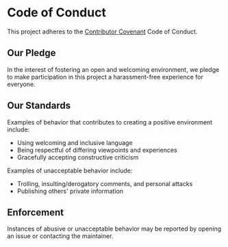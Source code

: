 # Code of Conduct

This project adheres to the [Contributor Covenant](https://www.contributor-covenant.org) Code of Conduct.

## Our Pledge

In the interest of fostering an open and welcoming environment, we pledge to make participation in this project a harassment-free experience for everyone.

## Our Standards

Examples of behavior that contributes to creating a positive environment include:

- Using welcoming and inclusive language
- Being respectful of differing viewpoints and experiences
- Gracefully accepting constructive criticism

Examples of unacceptable behavior include:

- Trolling, insulting/derogatory comments, and personal attacks
- Publishing others' private information

## Enforcement

Instances of abusive or unacceptable behavior may be reported by opening an issue or contacting the maintainer.

